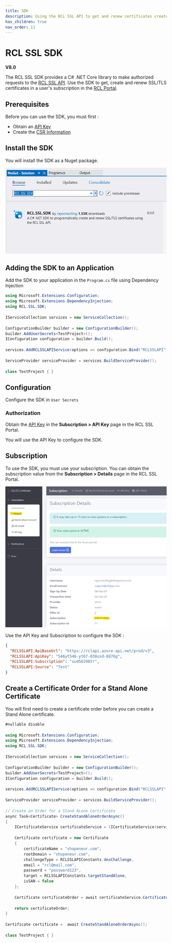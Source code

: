 ```yaml
---
title: SDK
description: Using the RCL SSL API to get and renew certificates created in the RCL SSL portal
has_children: true
nav_order: 11
---
```


# RCL SSL SDK
**V8.0**

The RCL SSL SDK provides a C# .NET Core library to make authorized requests to the [RCL SSL API](../api/api.md). Use the SDK to get, create and renew SSL/TLS certificates in a user's subscription in the [RCL Portal](../portal/portal.md).

## Prerequisites

Before you can use the SDK, you must first :

- Obtain an [API Key](./authorization.md)
- Create the [CSR Information](../portal/csr-info.md)

## Install the SDK

You will install the SDK as a Nuget package. 

![image](../images/sdk/nuget.PNG)

## Adding the SDK to an Application

Add the SDK to your application in the ```Program.cs``` file using Dependency Injection

```csharp
using Microsoft.Extensions.Configuration;
using Microsoft.Extensions.DependencyInjection;
using RCL.SSL.SDK;

IServiceCollection services = new ServiceCollection();

ConfigurationBuilder builder = new ConfigurationBuilder();
builder.AddUserSecrets<TestProject>();
IConfiguration configuration = builder.Build();

services.AddRCLSSLAPIService(options => configuration.Bind("RCLSSLAPI", options));

ServiceProvider serviceProvider = services.BuildServiceProvider();

class TestProject { }
```

## Configuration

Configure the SDK in ```User Secrets```


### Authorization

Obtain the [API Key](./authorization.md) in the **Subscription > API Key** page in the RCL SSL Portal.

You will use the API Key to configure the SDK.

## Subscription

To use the SDK, you must use your subscription. You can obtain the subscription value from the **Subscription > Details** page in the RCL SSL Portal.

![image](../images/api_authorization/subscription.png)

Use the API Key and Subscription to configure the SDK :

```json
{
  "RCLSSLAPI:ApiBaseUrl": "https://rclapi.azure-api.net/prod/v3",
  "RCLSSLAPI:ApiKey": "546yt546-yt67-038usd-8876g",
  "RCLSSLAPI:Subscription": "sud56298tr",
  "RCLSSLAPI:Source": "Test"
}
```

## Create a Certificate Order for a Stand Alone Certificate

You will first need to create a certificate order before you can create a Stand Alone certificate.

```csharp
#nullable disable

using Microsoft.Extensions.Configuration;
using Microsoft.Extensions.DependencyInjection;
using RCL.SSL.SDK;

IServiceCollection services = new ServiceCollection();

ConfigurationBuilder builder = new ConfigurationBuilder();
builder.AddUserSecrets<TestProject>();
IConfiguration configuration = builder.Build();

services.AddRCLSSLAPIService(options => configuration.Bind("RCLSSLAPI", options));

ServiceProvider serviceProvider = services.BuildServiceProvider();

// Create an Order for a Stand ALone Certificate
async Task<Certificate> CreateStandAloneOrderAsync()
{
    ICertificateService certificateService = (ICertificateService)serviceProvider.GetService(typeof(ICertificateService));
    
    Certificate certificate = new Certificate
    {
        certificateName = "shopeneur.com",
        rootDomain = "shopeneur.com",
        challengeType = RCLSSLAPIConstants.dnsChallenge,
        email = "rcl@mail.com",
        password = "password123",
        target = RCLSSLAPIConstants.targetStandAlone,
        isSAN = false
    };

    Certificate certificateOrder = await certificateService.CertificateCreateOrderAsync(certificate);

    return certificateOrder;
}

Certificate certificate =  await CreateStandAloneOrderAsync();

class TestProject { }
```






